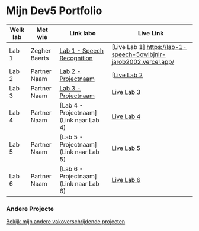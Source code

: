 # Mijn Dev5 Portfolio

| **Welk lab**   | Met wie   | Link labo   | Live Link   |
|---------------|-----------|-----------|------------|
| Lab 1 | Zegher Baerts | [Lab 1 - Speech Recognition](https://github.com/zegher/LAB1-DEV5-SPEECH) | [Live Lab 1] https://lab-1-speech-5owlbjnlr-jarob2002.vercel.app/  |
| Lab 2 | Partner Naam | [Lab 2 - Projectnaam](https://github.com/JaroB2002/Lab2) | [[Live Lab 2](link-naar-live-lab-2](https://fw57p6-5000.csb.app/#)) |
| Lab 3 | Partner Naam | [Lab 3 - Projectnaam](https://github.com/JaroB2002/Lab_3) | [Live Lab 3](https://lab-3-sepia.vercel.app/) |
| Lab 4 | Partner Naam | [Lab 4 - Projectnaam](Link naar Lab 4) | [Live Lab 4](link-naar-live-lab-4) |
| Lab 5 | Partner Naam | [Lab 5 - Projectnaam](Link naar Lab 5) | [Live Lab 5](link-naar-live-lab-5) |
| Lab 6 | Partner Naam | [Lab 6 - Projectnaam](Link naar Lab 6) | [Live Lab 6](link-naar-live-lab-6) |

### Andere Projecte
[Bekijk mijn andere vakoverschrijdende projecten](https://github.com/JaroB2002?tab=repositories)
